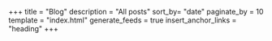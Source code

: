 +++
title = "Blog"
description = "All posts"
sort_by= "date"
paginate_by = 10
template = "index.html"
generate_feeds = true
insert_anchor_links = "heading"
+++

